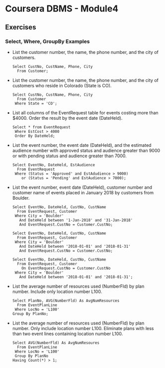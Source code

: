 # Coursera DBMS - Module4
## Exercises
### Select, Where, GroupBy Examples
- List the customer number, the name, the phone number, and the city of customers.
  ```
  Select CustNo, CustName, Phone, City
    From Customer;
  ```
- List the customer number, the name, the phone number, and the city of customers who reside in Colorado (State is CO).
  ```
  Select CustNo, CustName, Phone, City
    From Customer
   Where State = 'CO';
  ```
- List all columns of the EventRequest table for events costing more than $4000.  Order the result by the event date (DateHeld).
  ```
  Select * from EventRequest
   Where EstCost > 4000
   Order By DateHeld;
  ```
- List the event number, the event date (DateHeld), and the estimated audience number with approved status and audience greater than 9000 or with pending status and audience greater than 7000.
  ```
  Select EventNo, DateHeld, EstAudience
    From EventRequest
   Where (Status = 'Approved' and EstAdudience > 9000)
      or (Status = 'Pending' and EstAudience > 7000);
  ```
- List the event number, event date (DateHeld), customer number and customer name of events placed in January 2018 by customers from Boulder.
  ```
  Select EventNo, DateHeld, CustNo, CustName
    From EventRequest, Customer
   Where City = 'Boulder'
     And DateHeld between '1-Jan-2018' and '31-Jan-2018'
     And EventRequest.CustNo = Customer.CustNo;
  ```
  ```
  Select EventNo, DateHeld, CustNo, CustName
    From EventRequest, Customer
   Where City = 'Boulder'
     And DateHeld between '2018-01-01' and '2018-01-31'
     And EventRequest.CustNo = Customer.CustNo;
  ```
  ```
  Select EventNo, DateHeld, CustNo, CustName
    From EventRequest, Customer
      On EventRequest.CustNo = Customer.CustNo
   Where City = 'Boulder'
     And DateHeld between '2018-01-01' and '2018-01-31';
  ```
- List the average number of resources used (NumberFld) by plan number. Include only location number L100.
  ```
  Select PlanNo, AVG(NumberFld) As AvgNumResources
    From EventPlanLine
   Where LocNo = 'L100'
  Group By PlanNo;
  ```
- List the average number of resources used (NumberFld) by plan number. Only include location number L100. Eliminate plans with less than two event lines containing location number L100.
  ```
  Select AVG(NumberFld) As AvgNumResoures
    From EventPlanLine
   Where LocNo = 'L100'
   Group By PlanNo
  Having Count(*) > 1; 
  ```
